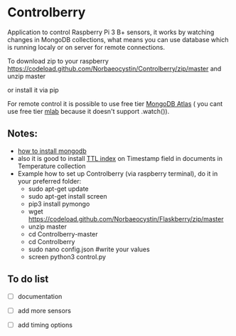 # Controlberry
Application to control Raspberry Pi 3 B+ sensors,
it works by watching changes in MongoDB collections, what means you can use database which is running localy or on server for remote connections.

  
To download zip to your raspberry https://codeload.github.com/Norbaeocystin/Controlberry/zip/master
 and unzip master
 
 or install it via pip
 
 For remote control it is possible to use free tier [MongoDB Atlas](https://www.mongodb.com/cloud/atlas) ( you cant use free tier [mlab](https://mlab.com/) because it doesn't support .watch()).
 
 ## Notes:
   * [how to install mongodb](https://docs.mongodb.com/manual/installation/)
   * also it is good to install [TTL index](https://docs.mongodb.com/manual/core/index-ttl/) on Timestamp field in documents in Temperature collection
   * Example how to set up Controlberry (via raspberry terminal), do it in your preferred folder:
     * sudo apt-get update
     * sudo apt-get install screen
     * pip3 install pymongo
     * wget https://codeload.github.com/Norbaeocystin/Flaskberry/zip/master
     * unzip master
     * cd Controlberry-master
     * cd Controlberry
     * sudo nano config.json #write your values
     * screen python3 control.py
 
 ## To do list
 - [ ] documentation
 - [ ] add more sensors
 - [ ] add timing options

